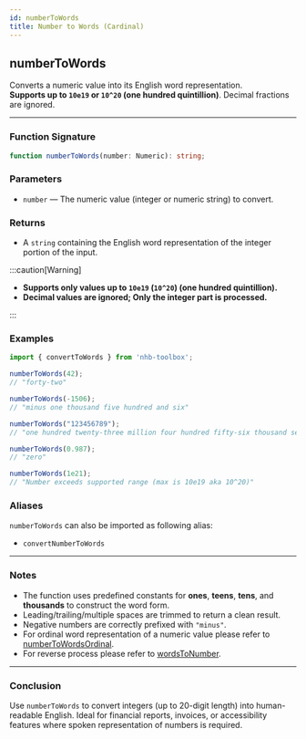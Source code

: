 ```yaml
---
id: numberToWords
title: Number to Words (Cardinal)
---
```


## numberToWords

Converts a numeric value into its English word representation.  
**Supports up to `10e19` or `10^20` (one hundred quintillion)**. Decimal fractions are ignored.

---

### Function Signature

```ts
function numberToWords(number: Numeric): string;
```

### Parameters

- `number` — The numeric value (integer or numeric string) to convert.

### Returns

- A `string` containing the English word representation of the integer portion of the input.

:::caution[Warning]

- **Supports only values up to `10e19` (`10^20`) (one hundred quintillion).**
- **Decimal values are **ignored**; Only the integer part is processed.**

:::

### Examples

```ts
import { convertToWords } from 'nhb-toolbox';

numberToWords(42);
// "forty-two"

numberToWords(-1506);
// "minus one thousand five hundred and six"

numberToWords("123456789");
// "one hundred twenty-three million four hundred fifty-six thousand seven hundred eighty-nine"

numberToWords(0.987);
// "zero"

numberToWords(1e21);
// "Number exceeds supported range (max is 10e19 aka 10^20)"
```

### Aliases

`numberToWords` can also be imported as following alias:

- `convertNumberToWords`

---

### Notes

- The function uses predefined constants for **ones**, **teens**, **tens**, and **thousands** to construct the word form.
- Leading/trailing/multiple spaces are trimmed to return a clean result.
- Negative numbers are correctly prefixed with `"minus"`.
- For ordinal word representation of a numeric value please refer to [numberToWordsOrdinal](numberToWordsOrdinal).
- For reverse process please refer to [wordsToNumber](wordsToNumber).

---

### Conclusion

Use `numberToWords` to convert integers (up to 20-digit length) into human-readable English. Ideal for financial reports, invoices, or accessibility features where spoken representation of numbers is required.
